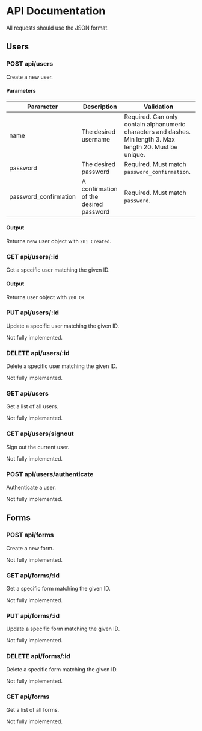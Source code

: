 # API Documentation

All requests should use the JSON format.

## Users

### POST api/users

Create a new user.

#### Parameters

Parameter | Description | Validation
--- | --- | ---
name | The desired username | Required. Can only contain alphanumeric characters and dashes. Min length 3. Max length 20. Must be unique.
password | The desired password | Required. Must match `password_confirmation`.
password_confirmation | A confirmation of the desired password | Required. Must match `password`.

#### Output

Returns new user object with `201 Created`.

### GET api/users/:id

Get a specific user matching the given ID.

#### Output

Returns user object with `200 OK`.

### PUT api/users/:id

Update a specific user matching the given ID.

Not fully implemented.

### DELETE api/users/:id

Delete a specific user matching the given ID.

Not fully implemented.

### GET api/users

Get a list of all users.

Not fully implemented.

### GET api/users/signout

Sign out the current user.

Not fully implemented.

### POST api/users/authenticate

Authenticate a user.

Not fully implemented.

## Forms

### POST api/forms

Create a new form.

Not fully implemented.

### GET api/forms/:id

Get a specific form matching the given ID.

Not fully implemented.

### PUT api/forms/:id

Update a specific form matching the given ID.

Not fully implemented.

### DELETE api/forms/:id

Delete a specific form matching the given ID.

Not fully implemented.

### GET api/forms

Get a list of all forms.

Not fully implemented.
